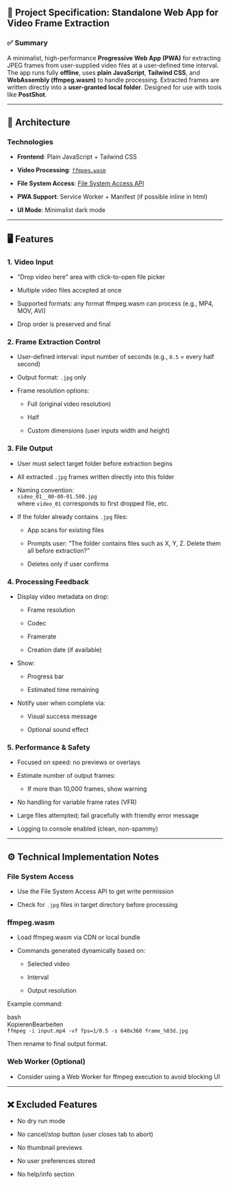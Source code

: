## **📄 Project Specification: Standalone Web App for Video Frame Extraction**

### **✅ Summary**

A minimalist, high-performance **Progressive Web App (PWA)** for extracting JPEG frames from user-supplied video files at a user-defined time interval. The app runs fully **offline**, uses **plain JavaScript**, **Tailwind CSS**, and **WebAssembly (ffmpeg.wasm)** to handle processing. Extracted frames are written directly into a **user-granted local folder**. Designed for use with tools like **PostShot**.

---

## **🧱 Architecture**

### **Technologies**

* **Frontend**: Plain JavaScript \+ Tailwind CSS

* **Video Processing**: [`ffmpeg.wasm`](https://github.com/ffmpegwasm/ffmpeg.wasm)

* **File System Access**: [File System Access API](https://developer.mozilla.org/en-US/docs/Web/API/File_System_Access_API)

* **PWA Support**: Service Worker \+ Manifest (if possible inline in html)

* **UI Mode**: Minimalist dark mode

---

## **🖥️ Features**

### **1\. Video Input**

* "Drop video here" area with click-to-open file picker

* Multiple video files accepted at once

* Supported formats: any format ffmpeg.wasm can process (e.g., MP4, MOV, AVI)

* Drop order is preserved and final

### **2\. Frame Extraction Control**

* User-defined interval: input number of seconds (e.g., `0.5` \= every half second)

* Output format: `.jpg` only

* Frame resolution options:

  * Full (original video resolution)

  * Half

  * Custom dimensions (user inputs width and height)

### **3\. File Output**

* User must select target folder before extraction begins

* All extracted `.jpg` frames written directly into this folder

* Naming convention:  
   `video_01__00-00-01.500.jpg`  
   where `video_01` corresponds to first dropped file, etc.

* If the folder already contains `.jpg` files:

  * App scans for existing files

  * Prompts user: “The folder contains files such as X, Y, Z. Delete them all before extraction?”

  * Deletes only if user confirms

### **4\. Processing Feedback**

* Display video metadata on drop:

  * Frame resolution

  * Codec

  * Framerate

  * Creation date (if available)

* Show:

  * Progress bar

  * Estimated time remaining

* Notify user when complete via:

  * Visual success message

  * Optional sound effect

### **5\. Performance & Safety**

* Focused on speed: no previews or overlays

* Estimate number of output frames:

  * If more than 10,000 frames, show warning

* No handling for variable frame rates (VFR)

* Large files attempted; fail gracefully with friendly error message

* Logging to console enabled (clean, non-spammy)

---

## **⚙️ Technical Implementation Notes**

### **File System Access**

* Use the File System Access API to get write permission

* Check for `.jpg` files in target directory before processing

### **ffmpeg.wasm**

* Load ffmpeg.wasm via CDN or local bundle

* Commands generated dynamically based on:

  * Selected video

  * Interval

  * Output resolution

Example command:

bash  
KopierenBearbeiten  
`ffmpeg -i input.mp4 -vf fps=1/0.5 -s 640x360 frame_%03d.jpg`

Then rename to final output format.

### **Web Worker (Optional)**

* Consider using a Web Worker for ffmpeg execution to avoid blocking UI

---

## **❌ Excluded Features**

* No dry run mode

* No cancel/stop button (user closes tab to abort)

* No thumbnail previews

* No user preferences stored

* No help/info section